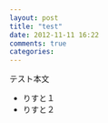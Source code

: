 ```yaml
---
layout: post
title: "test"
date: 2012-11-11 16:22
comments: true
categories: 
---
```

テスト本文

* りすと１
* りすと２
